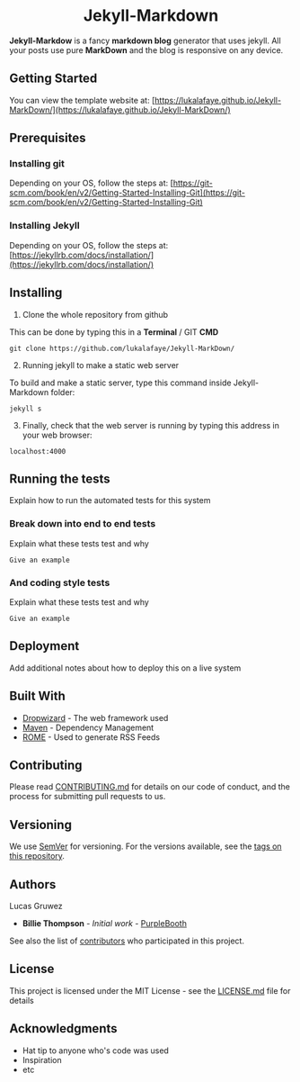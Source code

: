 <h1 align="center">Jekyll-Markdown</h1>

**Jekyll-Markdow** is a fancy **markdown blog** generator that uses jekyll. All your posts use pure **MarkDown** and the blog is responsive on any device.

## Getting Started

You can view the template website at: [https://lukalafaye.github.io/Jekyll-MarkDown/](https://lukalafaye.github.io/Jekyll-MarkDown/)

## Prerequisites

### Installing git

Depending on your OS, follow the steps at: [https://git-scm.com/book/en/v2/Getting-Started-Installing-Git](https://git-scm.com/book/en/v2/Getting-Started-Installing-Git)

### Installing Jekyll

Depending on your OS, follow the steps at: [https://jekyllrb.com/docs/installation/](https://jekyllrb.com/docs/installation/)

## Installing

1. Clone the whole repository from github

This can be done by typing this in a **Terminal** / GIT **CMD**

```
git clone https://github.com/lukalafaye/Jekyll-MarkDown/
```

2. Running jekyll to make a static web server

To build and make a static server, type this command inside Jekyll-Markdown folder:

```
jekyll s
```

3. Finally, check that the web server is running by typing this address in your web browser:

```
localhost:4000
```

## Running the tests

Explain how to run the automated tests for this system

### Break down into end to end tests

Explain what these tests test and why

```
Give an example
```

### And coding style tests

Explain what these tests test and why

```
Give an example
```

## Deployment

Add additional notes about how to deploy this on a live system

## Built With

* [Dropwizard](http://www.dropwizard.io/1.0.2/docs/) - The web framework used
* [Maven](https://maven.apache.org/) - Dependency Management
* [ROME](https://rometools.github.io/rome/) - Used to generate RSS Feeds

## Contributing

Please read [CONTRIBUTING.md](https://gist.github.com/PurpleBooth/b24679402957c63ec426) for details on our code of conduct, and the process for submitting pull requests to us.

## Versioning

We use [SemVer](http://semver.org/) for versioning. For the versions available, see the [tags on this repository](https://github.com/your/project/tags). 

## Authors

Lucas Gruwez
* **Billie Thompson** - *Initial work* - [PurpleBooth](https://github.com/PurpleBooth)

See also the list of [contributors](https://github.com/your/project/contributors) who participated in this project.

## License

This project is licensed under the MIT License - see the [LICENSE.md](LICENSE.md) file for details

## Acknowledgments

* Hat tip to anyone who's code was used
* Inspiration
* etc
